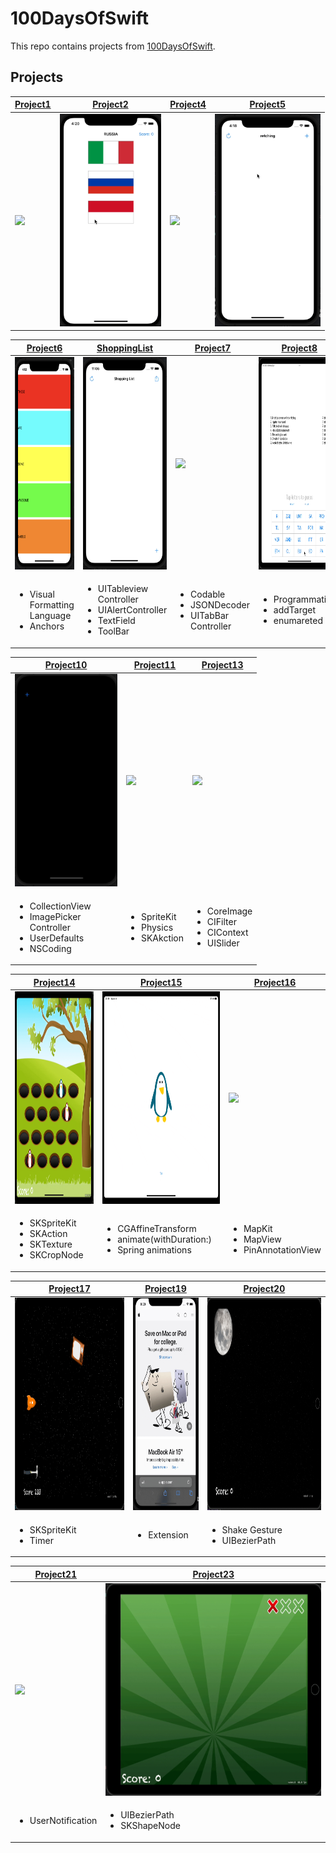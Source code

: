 # 100DaysOfSwift
This repo contains projects from [100DaysOfSwift](https://www.hackingwithswift.com/100).

## Projects
| [Project1](https://github.com/deryacayiroglu/100DaysOfSwift/tree/main/Project1) | [Project2](https://github.com/deryacayiroglu/100DaysOfSwift/tree/main/Project2) | [Project4](https://github.com/deryacayiroglu/100DaysOfSwift/tree/main/Project4) |[Project5](https://github.com/deryacayiroglu/100DaysOfSwift/tree/main/Project5) |
| ------------- | ------------- | ------------- | ------------- |
| <img height= "340"  src="https://github.com/deryacayiroglu/100DaysOfSwift/blob/main/Screen/Project1.gif" /> | <img height= "340"  src="https://github.com/deryacayiroglu/100DaysOfSwift/blob/main/Screen/Project2.gif" /> | <img height= "340"  src="https://github.com/deryacayiroglu/100DaysOfSwift/blob/main/Screen/Project4.gif" /> | <img height= "340"  src="https://github.com/deryacayiroglu/100DaysOfSwift/blob/main/Screen/Project5.gif" /> |

| [Project6](https://github.com/deryacayiroglu/100DaysOfSwift/tree/main/Project6) | [ShoppingList](https://github.com/deryacayiroglu/100DaysOfSwift/tree/main/ShoppingList) |[Project7](https://github.com/deryacayiroglu/100DaysOfSwift/tree/main/Project7) | [Project8](https://github.com/deryacayiroglu/100DaysOfSwift/tree/main/Project8) |
| ------------- | ------------- | ------------- | ------------- |
| <img height= "340"  src="https://github.com/deryacayiroglu/100DaysOfSwift/blob/main/Screen/Project6.png" /> | <img height= "340"  src="https://github.com/deryacayiroglu/100DaysOfSwift/blob/main/Screen/ShoppingList.gif" /> | <img height= "340"  src="https://github.com/deryacayiroglu/100DaysOfSwift/blob/main/Screen/Project7.gif" /> |  <img height= "340"  src="https://github.com/deryacayiroglu/100DaysOfSwift/blob/main/Screen/Project8.gif" /> |
| <ul><li>Visual Formatting <br> Language </li><li>Anchors</li></ul> | <ul><li>UITableview<br>Controller</li><li>UIAlertController</li><li>TextField</li><li>ToolBar</li></ul> | <ul><li>Codable</li><li>JSONDecoder</li><li>UITabBar<br>Controller</li></ul> | <ul><li>ProgrammaticUI</li><li>addTarget</li><li>enumareted</li></ul> |

| [Project10](https://github.com/deryacayiroglu/100DaysOfSwift/tree/main/Project10) | [Project11](https://github.com/deryacayiroglu/100DaysOfSwift/tree/main/Project11) |  [Project13](https://github.com/deryacayiroglu/100DaysOfSwift/tree/main/Project13) |
| ------------- | ------------- | ------------- |
| <img height= "340"  src="https://github.com/deryacayiroglu/100DaysOfSwift/blob/main/Screen/Project10.gif" /> | <img height= "340"  src="https://github.com/deryacayiroglu/100DaysOfSwift/blob/main/Screen/Project11.gif" /> | <img height= "340"  src="https://github.com/deryacayiroglu/100DaysOfSwift/blob/main/Screen/Project13.gif" /> |
| <ul><li>CollectionView</li><li>ImagePicker <br> Controller</li><li>UserDefaults</li><li>NSCoding</li></ul> | <ul><li>SpriteKit</li><li>Physics</li><li>SKAkction</li></ul> |  <ul><li>CoreImage</li><li>CIFilter</li><li>CIContext</li><li>UISlider</li></ul> |

| [Project14](https://github.com/deryacayiroglu/100DaysOfSwift/tree/main/Project14) | [Project15](https://github.com/deryacayiroglu/100DaysOfSwift/tree/main/Project15) | [Project16](https://github.com/deryacayiroglu/100DaysOfSwift/tree/main/Project16) |
| ------------- | ------------- | ------------- |
| <img height= "340"  src="https://github.com/deryacayiroglu/100DaysOfSwift/blob/main/Screen/Project14.gif" /> | <img height= "340"  src="https://github.com/deryacayiroglu/100DaysOfSwift/blob/main/Screen/Project15.gif" /> | <img height= "340"  src="https://github.com/deryacayiroglu/100DaysOfSwift/blob/main/Screen/Project16.gif" /> |
| <ul><li>SKSpriteKit</li><li>SKAction</li><li>SKTexture</li><li>SKCropNode</li></ul> | <ul><li>CGAffineTransform</li><li>animate(withDuration:)</li><li>Spring animations</li></ul> | <ul><li>MapKit</li><li>MapView</li><li>PinAnnotationView</li></ul> |

| [Project17](https://github.com/deryacayiroglu/100DaysOfSwift/tree/main/Project17) | [Project19](https://github.com/deryacayiroglu/100DaysOfSwift/tree/main/Project19) | [Project20](https://github.com/deryacayiroglu/100DaysOfSwift/tree/main/Project20) |
| ------------- | ------------- | ------------- |
| <img height= "340"  src="https://github.com/deryacayiroglu/100DaysOfSwift/blob/main/Screen/Project17.gif" /> | <img height= "340"  src="https://github.com/deryacayiroglu/100DaysOfSwift/blob/main/Screen/Project19.gif" /> | <img height= "340"  src="https://github.com/deryacayiroglu/100DaysOfSwift/blob/main/Screen/Project20.gif" /> |
| <ul><li>SKSpriteKit</li><li>Timer</li></ul> | <ul><li>Extension</li></ul> | <ul><li>Shake Gesture</li><li>UIBezierPath</li></ul> |

| [Project21](https://github.com/deryacayiroglu/100DaysOfSwift/tree/main/Project21) | [Project23](https://github.com/deryacayiroglu/100DaysOfSwift/tree/main/Project23) |
| ------------- | ------------- |
| <img height= "340"  src="https://github.com/deryacayiroglu/100DaysOfSwift/blob/main/Screen/Project21.gif" /> | <img height= "340"  src="https://github.com/deryacayiroglu/100DaysOfSwift/blob/main/Screen/Project23.gif" /> |
| <ul><li>UserNotification</li></ul> | <ul><li>UIBezierPath</li><li>SKShapeNode</li></ul> |
